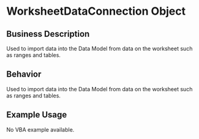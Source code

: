 # WorksheetDataConnection Object

## Business Description
Used to import data into the Data Model from data on the worksheet such as ranges and tables.

## Behavior
Used to import data into the Data Model from data on the worksheet such as ranges and tables.

## Example Usage
No VBA example available.